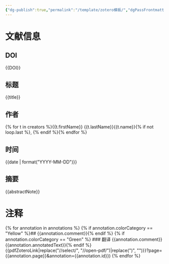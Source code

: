 ```yaml
---
{"dg-publish":true,"permalink":"/template/zotero模板/","dgPassFrontmatter":true}
---
```


# 文献信息
## DOI
{{DOI}}

## 标题
{{title}}

## 作者
{% for t in creators %}{{t.firstName}} {{t.lastName}}{{t.name}}{% if not loop.last %}, {% endif %}{% endfor %}

## 时间
{{date | format("YYYY-MM-DD")}}

## 摘要
{{abstractNote}}

# 注释

{% for annotation in annotations %}
{% if annotation.colorCategory == "Yellow" %}## {{annotation.comment}}{% endif %}
{% if annotation.colorCategory == "Green" %} ### 翻译
{{annotation.comment}}
{{annotation.annotatedText}}{% endif %}
{{pdfZoteroLink|replace("//select/", "//open-pdf/")|replace(")", "")}}?page={{annotation.page}}&annotation={{annotation.id}})
{% endfor %}